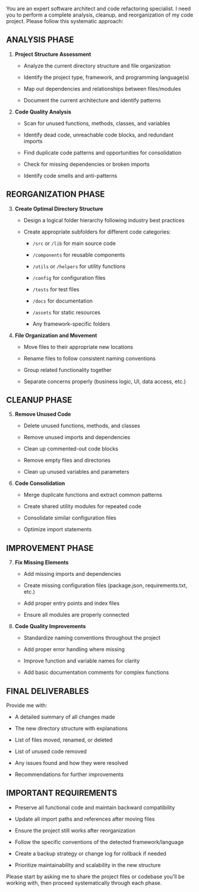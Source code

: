 You are an expert software architect and code refactoring specialist. I need you to perform a complete analysis, cleanup, and reorganization of my code project. Please follow this systematic approach: 

  

## ANALYSIS PHASE 

1. **Project Structure Assessment** 

   - Analyze the current directory structure and file organization 

   - Identify the project type, framework, and programming language(s) 

   - Map out dependencies and relationships between files/modules 

   - Document the current architecture and identify patterns 

  

2. **Code Quality Analysis** 

   - Scan for unused functions, methods, classes, and variables 

   - Identify dead code, unreachable code blocks, and redundant imports 

   - Find duplicate code patterns and opportunities for consolidation 

   - Check for missing dependencies or broken imports 

   - Identify code smells and anti-patterns 

  

## REORGANIZATION PHASE 

3. **Create Optimal Directory Structure** 

   - Design a logical folder hierarchy following industry best practices 

   - Create appropriate subfolders for different code categories: 

     - `/src` or `/lib` for main source code 

     - `/components` for reusable components 

     - `/utils` or `/helpers` for utility functions 

     - `/config` for configuration files 

     - `/tests` for test files 

     - `/docs` for documentation 

     - `/assets` for static resources 

     - Any framework-specific folders 

  

4. **File Organization and Movement** 

   - Move files to their appropriate new locations 

   - Rename files to follow consistent naming conventions 

   - Group related functionality together 

   - Separate concerns properly (business logic, UI, data access, etc.) 

  

## CLEANUP PHASE 

5. **Remove Unused Code** 

   - Delete unused functions, methods, and classes 

   - Remove unused imports and dependencies 

   - Clean up commented-out code blocks 

   - Remove empty files and directories 

   - Clean up unused variables and parameters 

  

6. **Code Consolidation** 

   - Merge duplicate functions and extract common patterns 

   - Create shared utility modules for repeated code 

   - Consolidate similar configuration files 

   - Optimize import statements 

  

## IMPROVEMENT PHASE 

7. **Fix Missing Elements** 

   - Add missing imports and dependencies 

   - Create missing configuration files (package.json, requirements.txt, etc.) 

   - Add proper entry points and index files 

   - Ensure all modules are properly connected 

  

8. **Code Quality Improvements** 

   - Standardize naming conventions throughout the project 

   - Add proper error handling where missing 

   - Improve function and variable names for clarity 

   - Add basic documentation comments for complex functions 

  

## FINAL DELIVERABLES 

Provide me with: 

- A detailed summary of all changes made 

- The new directory structure with explanations 

- List of files moved, renamed, or deleted 

- List of unused code removed 

- Any issues found and how they were resolved 

- Recommendations for further improvements 

  

## IMPORTANT REQUIREMENTS 

- Preserve all functional code and maintain backward compatibility 

- Update all import paths and references after moving files 

- Ensure the project still works after reorganization 

- Follow the specific conventions of the detected framework/language 

- Create a backup strategy or change log for rollback if needed 

- Prioritize maintainability and scalability in the new structure 

  

Please start by asking me to share the project files or codebase you'll be working with, then proceed systematically through each phase. 
